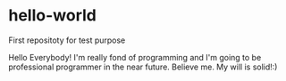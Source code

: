 # hello-world
First repositoty for test purpose

Hello Everybody!
I'm really fond of programming and I'm going to be professional programmer in the near future. Believe me. My will is solid!:)

